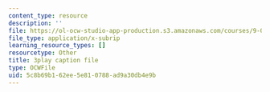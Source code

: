 ```yaml
---
content_type: resource
description: ''
file: https://ol-ocw-studio-app-production.s3.amazonaws.com/courses/9-00sc-introduction-to-psychology-fall-2011/5c8b69b162ee5e810788ad9a30db4e9b_zPPsdsAQBx4.srt
file_type: application/x-subrip
learning_resource_types: []
resourcetype: Other
title: 3play caption file
type: OCWFile
uid: 5c8b69b1-62ee-5e81-0788-ad9a30db4e9b
---
```


